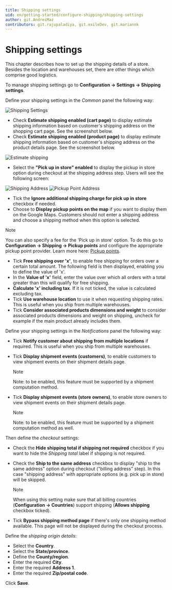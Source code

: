 ```yaml
---
title: Shipping settings
uid: en/getting-started/configure-shipping/shipping-settings
author: git.AndreiMaz
contributors: git.rajupaladiya, git.exileDev, git.mariannk
---
```


# Shipping settings

This chapter describes how to set up the shipping details of a store. Besides the location and warehouses set, there are other things which comprise good logistics.

To manage shipping settings go to **Configuration → Settings → Shipping settings**.

Define your shipping settings in the *Common* panel the following way:

![Shipping Settings](_static/shipping-settings/shipping-settings.jpg)

* Check **Estimate shipping enabled (cart page)** to display estimate shipping information based on customer's shipping address on the shopping cart page. See the screenshot below.
* Check **Estimate shipping enabled (product page)** to display estimate shipping information based on customer's shipping address on the product details page. See the screenshot below.

![Estimate shipping](_static/shipping-settings/estimate-shipping.png)

* Select the **"Pick up in store" enabled** to display the pickup in store option during checkout at the shipping address step. Users will see the following screen:

![Shipping Address](_static/shipping-settings/shipping-address.png) ![Pickup Point Address](_static/shipping-settings/Pickup-Point-address.png)

* Tick the **Ignore additional shipping charge for pick up in store** checkbox if needed.
* Choose to **Display pickup points on the map** if you want to display them on the Google Maps. Customers should not enter a shipping address and choose a shipping method when this option is selected.

> [!Note]
> 
> You can also specify a fee for the 'Pick up in store' option. To do this go to **Configuration → Shipping → Pickup points** and configure the appropriate pickup point provider. Learn more here: [Pickup points](xref:en/getting-started/configure-shipping/advanced-configuration/pickup-points).

* Tick **Free shipping over 'x'**, to enable free shipping for orders over a certain total amount. The following field is then displayed, enabling you to define the value of 'x'.
* In the **Value of 'x'** field, enter the value over which all orders with a total greater than this will qualify for free shipping.
* **Calculate 'x' including tax**. If it is not ticked, the value is calculated excluding tax.
* Tick **Use warehouse location** to use it when requesting shipping rates. This is useful when you ship from multiple warehouses.
* Tick **Consider associated products dimensions and weight** to consider associated products dimensions and weight on shipping, uncheck for example if the main product already includes them.

Define your shipping settings in the *Notifications* panel the following way:

* Tick **Notify customer about shipping from multiple locations** if required. This is useful when you ship from multiple warehouses.
* Tick **Display shipment events (customers)**, to enable customers to view shipment events on their shipment details page.

    > [!NOTE]
    > 
    > Note: to be enabled, this feature must be supported by a shipment computation method.

* Tick **Display shipment events (store owners)**, to enable store owners to view shipment events on their shipment details page.

    > [!NOTE]
    > 
    > Note: to be enabled, this feature must be supported by a shipment computation method as well.

Then define the *checkout* settings:
* Check the **Hide shipping total if shipping not required** checkbox if you want to hide the *Shipping total* label if shipping is not required.
* Check the **Ship to the same address** checkbox to display "ship to the same address" option during checkout ("billing address" step). In this case "shipping address" with appropriate options (e.g. pick up in store) will be skipped.

    > [!NOTE]
    > 
    > When using this setting make sure that all billing countries (**Configuration → Countries**) support shipping (**Allows shipping** checkbox ticked).

* Tick **Bypass shipping method page** if there's only one shipping method available. This page will not be displayed during the checkout process.


Define the *shipping origin details*:

* Select the **Country**.
* Select the **State/province**.
* Define the **County/region**.
* Enter the required **City**.
* Enter the required **Address 1**.
* Enter the required **Zip/postal code**.

Click **Save**.
